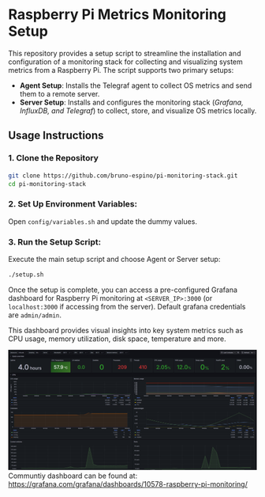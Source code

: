# Raspberry Pi Metrics Monitoring Setup

This repository provides a setup script to streamline the installation and configuration of a monitoring stack for collecting and visualizing system metrics from a Raspberry Pi. The script supports two primary setups:

- **Agent Setup**: Installs the Telegraf agent to collect OS metrics and send them to a remote server.
- **Server Setup**: Installs and configures the monitoring stack (*Grafana, InfluxDB, and Telegraf*) to collect, store, and visualize OS metrics locally.

## Usage Instructions

### 1. Clone the Repository

```bash
git clone https://github.com/bruno-espino/pi-monitoring-stack.git
cd pi-monitoring-stack
```

### 2. Set Up Environment Variables:

Open ```config/variables.sh``` and update the dummy values.

### 3. Run the Setup Script: 
Execute the main setup script and choose Agent or Server setup:
```bash
./setup.sh
```


Once the setup is complete, you can access a pre-configured Grafana dashboard for Raspberry Pi monitoring at ```<SERVER_IP>:3000``` (or ```localhost:3000``` if accessing from the server). Default grafana credentials are ```admin/admin```.

This dashboard provides visual insights into key system metrics such as CPU usage, memory utilization, disk space, temperature and more.

![Dashboard](./dashboard.png)
Communtiy dashboard can be found at: https://grafana.com/grafana/dashboards/10578-raspberry-pi-monitoring/